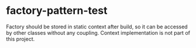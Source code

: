 # factory-pattern-test
Factory should be stored in static context after build, so it can be accessed by other classes without any coupling. Context implementation is not part of this project.
